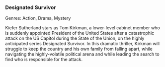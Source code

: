 ### Designated Survivor

Genres: Action, Drama, Mystery

Kiefer Sutherland stars as Tom Kirkman, a lower-level cabinet member who is suddenly appointed President of the United States after a catastrophic attack on the US Capitol during the State of the Union, on the highly anticipated series Designated Survivor.
In this dramatic thriller, Kirkman will struggle to keep the country and his own family from falling apart, while navigating the highly-volatile political arena and while leading the search to find who is responsible for the attack.

